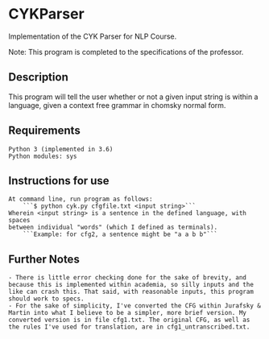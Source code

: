 # CYKParser
Implementation of the CYK Parser for NLP Course.

Note: This program is completed to the specifications of the professor.

## Description
This program will tell the user whether or not a given input string is within
a language, given a context free grammar in chomsky normal form.

## Requirements
	Python 3 (implemented in 3.6)
	Python modules: sys

## Instructions for use
	At command line, run program as follows:
		```$ python cyk.py cfgfile.txt <input string>```
	Wherein <input string> is a sentence in the defined language, with spaces
	between individual "words" (which I defined as terminals).
		```Example: for cfg2, a sentence might be "a a b b"```

## Further Notes
	- There is little error checking done for the sake of brevity, and because this is implemented within academia, so silly inputs and the like can crash this. That said, with reasonable inputs, this program should work to specs.
	- For the sake of simplicity, I've converted the CFG within Jurafsky & Martin into what I believe to be a simpler, more brief version. My converted version is in file cfg1.txt. The original CFG, as well as the rules I've used for translation, are in cfg1_untranscribed.txt.
